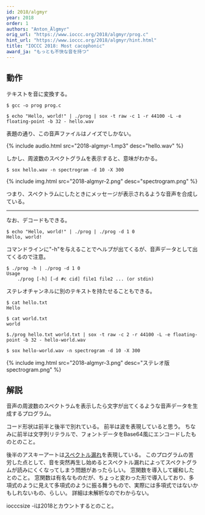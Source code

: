 ```yaml
---
id: 2018/algmyr
year: 2018
order: 1
authors: "Anton_Älgmyr"
orig_url: "https://www.ioccc.org/2018/algmyr/prog.c"
hint_url: "https://www.ioccc.org/2018/algmyr/hint.html"
title: "IOCCC 2018: Most cacophonic"
award_ja: "もっとも不快な音を持つ"
---
```


## 動作

テキストを音に変換する。

```
$ gcc -o prog prog.c

$ echo "Hello, world!" | ./prog | sox -t raw -c 1 -r 44100 -L -e floating-point -b 32 - hello.wav
```

表題の通り、この音声ファイルはノイズでしかない。

{% include audio.html src="2018-algmyr-1.mp3" desc="hello.wav" %}

しかし、周波数のスペクトグラムを表示すると、意味がわかる。

```
$ sox hello.wav -n spectrogram -d 10 -X 300
```

{% include img.html src="2018-algmyr-2.png" desc="spectrogram.png" %}

つまり、スペクトラムにしたときにメッセージが表示されるような音声を合成している。

---

なお、デコードもできる。

```
$ echo "Hello, world!" | ./prog | ./prog -d 1 0
Hello, world!
```

コマンドラインに"-h"を与えることでヘルプが出てくるが、音声データとして出てくるので注意。

```
$ ./prog -h | ./prog -d 1 0
Usage
    ./prog [-h] [-d #c cid] file1 file2 ... (or stdin)
```

ステレオチャンネルに別のテキストを持たせることもできる。

```
$ cat hello.txt
Hello

$ cat world.txt
world

$./prog hello.txt world.txt | sox -t raw -c 2 -r 44100 -L -e floating-point -b 32 - hello-world.wav

$ sox hello-world.wav -n spectrogram -d 10 -X 300
```

{% include img.html src="2018-algmyr-3.png" desc="ステレオ版spectrogram.png" %}

## 解説

音声の周波数のスペクトラムを表示したら文字が出てくるような音声データを生成するプログラム。

コード形状は前半と後半で別れている。
前半は波を表現していると思う。
ちなみに前半は文字列リテラルで、フォントデータをBase64風にエンコードしたものとのこと。

後半のアスキーアートは[スペクトル漏れ](https://ja.wikipedia.org/wiki/%E3%82%B9%E3%83%9A%E3%82%AF%E3%83%88%E3%83%AB%E6%BC%8F%E3%82%8C)を表現している。
このプログラムの苦労した点として、音を突然再生し始めるとスペクトル漏れによってスペクトグラムが読みにくくなってしまう問題があったらしい。
窓関数を導入して緩和したとのこと。
窓関数は有名なものだが、ちょっと変わった形で導入しており、多項式のように見えて多項式のように振る舞うもので、実際には多項式ではないかもしれないもの、らしい。
詳細は未解析なのでわからない。

iocccsize -iは2018とカウントするとのこと。
